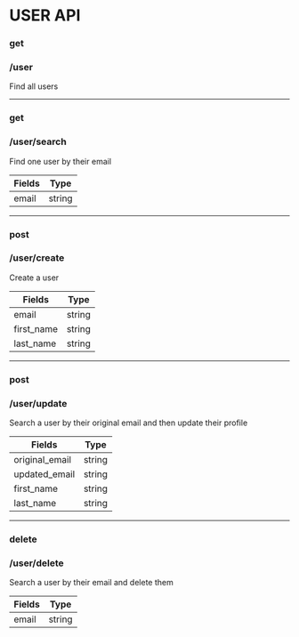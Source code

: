 # USER API

### get
### /user

Find all users

-----

### get
### /user/search
Find one user by their email

| Fields  | Type   | 
| --------|:------:| 
| email   | string | 

-----

### post
### /user/create
Create a user

| Fields  | Type   | 
| --------|:------:| 
| email   | string | 
| first_name   | string | 
| last_name   | string | 

-----

### post
### /user/update
Search a user by their original email and then update their profile

| Fields  | Type   | 
| --------|:------:| 
| original_email   | string | 
| updated_email   | string | 
| first_name   | string | 
| last_name   | string | 

-----

### delete
### /user/delete
Search a user by their email and delete them

| Fields  | Type   | 
| --------|:------:| 
| email   | string | 
